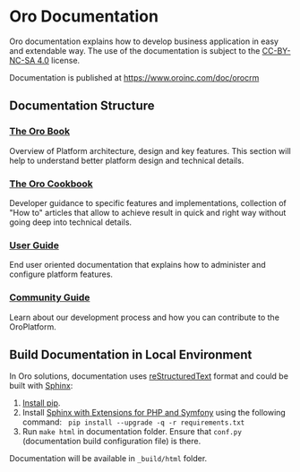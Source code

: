 # Oro Documentation

Oro documentation explains how to develop business application in easy and extendable way.
The use of the documentation is subject to the [CC-BY-NC-SA 4.0](./LICENSE) license.

Documentation is published at https://www.oroinc.com/doc/orocrm

## Documentation Structure

### [The Oro Book](https://www.oroinc.com/doc/orocrm/current/book)

Overview of Platform architecture, design and key features.
This section will help to understand better platform design and technical details.

### [The Oro Cookbook](https://www.oroinc.com/doc/orocrm/current/cookbook)

Developer guidance to specific features and implementations, collection of "How to" articles that allow
to achieve result in quick and right way without going deep into technical details.

### [User Guide](https://www.oroinc.com/doc/orocrm/current/user-guide)

End user oriented documentation that explains how to administer and configure platform features.

### [Community Guide](https://www.oroinc.com/doc/orocrm/current/community)

Learn about our development process and how you can contribute to the OroPlatform.

## Build Documentation in Local Environment

In Oro solutions, documentation uses [reStructuredText](http://docutils.sourceforge.net/rst.html) format and
could be built with [Sphinx](http://sphinx-doc.org/):

1. [Install pip](https://pip.pypa.io/en/stable/installing/).
2. Install [Sphinx with Extensions for PHP and Symfony](https://github.com/fabpot/sphinx-php) using the following command:
   `pip install --upgrade -q -r requirements.txt`
3. Run `make html` in documentation folder. Ensure that `conf.py` (documentation build configuration file) is there.

Documentation will be available in `_build/html` folder.
